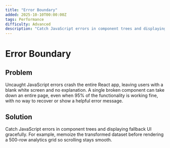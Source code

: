 ```yaml
---
title: "Error Boundary"
added: 2025-10-10T00:00:00Z
tags: Performance
difficulty: Advanced
description: "Catch JavaScript errors in component trees and displaying fallback UI gracefully."
---
```

# Error Boundary

## Problem

Uncaught JavaScript errors crash the entire React app, leaving users with a blank white screen and no explanation. A single broken component can take down an entire page, even when 95% of the functionality is working fine, with no way to recover or show a helpful error message.

## Solution

Catch JavaScript errors in component trees and displaying fallback UI gracefully. For example, memoize the transformed dataset before rendering a 500-row analytics grid so scrolling stays smooth.
